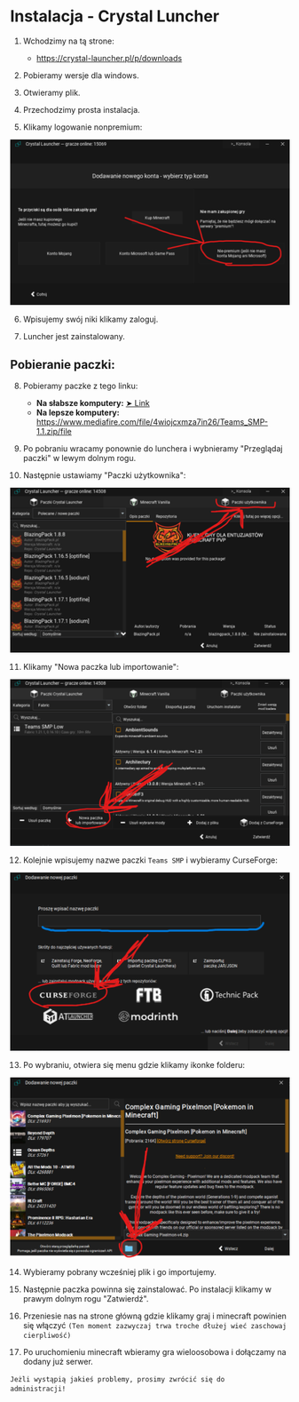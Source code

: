 # Instalacja - Crystal Luncher

1. Wchodzimy na tą strone:
   - https://crystal-launcher.pl/p/downloads
     
2. Pobieramy wersje dla windows.

3. Otwieramy plik.

4. Przechodzimy prosta instalacja.

5. Klikamy logowanie nonpremium:
<img alt="Image" src="https://github.com/n2gh0st/Teams-SMP/blob/dfb69acf570a340704da46182211ae39b3a8c7be/zdj/p6.png" />

6. Wpisujemy swój niki klikamy zaloguj.

7. Luncher jest zainstalowany.

## Pobieranie paczki:

8. Pobieramy paczke z tego linku:
   - **Na słabsze komputery:** <a href="https://download1334.mediafire.com/s4cyoxm7mqugkX1vattU1LEAgqw8aO375zxfOak776O9ezP_TF2ZpD-R7B1sAUd9IzyoWossagneE8XjMFFho9taOtmSBEy2DzhOpOtAOQfORBT8b18IDwmepasTvru4TJ1bn27cDSyAZ2WMeOIFquN4b5lEIg-wy6cNs8F8nmF0/sr0ucxuhyjfnzp1/Teams+SMP+low+-+1.5.zip">➤ Link</a> 
   - **Na lepsze komputery:** https://www.mediafire.com/file/4wiojcxmza7in26/Teams_SMP-1.1.zip/file

9. Po pobraniu wracamy ponownie do lunchera i wybnieramy "Przeglądaj paczki" w lewym dolnym rogu.

10. Następnie ustawiamy "Paczki użytkownika":
<img alt="Image" src="https://github.com/n2gh0st/Teams-SMP/blob/dfb69acf570a340704da46182211ae39b3a8c7be/zdj/p7.png" />

11. Klikamy "Nowa paczka lub importowanie":
<img alt="Image" src="https://github.com/n2gh0st/Teams-SMP/blob/dfb69acf570a340704da46182211ae39b3a8c7be/zdj/p8.png" />

12. Kolejnie wpisujemy nazwe paczki ```Teams SMP``` i wybieramy CurseForge:
<img alt="Image" src="https://github.com/n2gh0st/Teams-SMP/blob/dfb69acf570a340704da46182211ae39b3a8c7be/zdj/p9.png" />

13. Po wybraniu, otwiera się menu gdzie klikamy ikonke folderu:
<img alt="Image" src="https://github.com/n2gh0st/Teams-SMP/blob/dfb69acf570a340704da46182211ae39b3a8c7be/zdj/p10.png" />

14. Wybieramy pobrany wcześniej plik i go importujemy.

15. Następnie paczka powinna się zainstalować. Po instalacji klikamy w prawym dolnym rogu "Zatwierdź".

16. Przeniesie nas na strone główną gdzie klikamy graj i minecraft powinien się włączyć `(Ten moment zazwyczaj trwa troche dłużej wieć zaschowaj cierpliwość)`

17. Po uruchomieniu minecraft wbieramy gra wieloosobowa i dołączamy na dodany już serwer.


<code>Jeżli wystąpią jakieś problemy, prosimy zwrócić się do administracji!</code>
